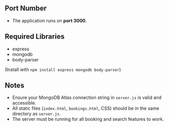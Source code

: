 ## Port Number

- The application runs on **port 3000**.

## Required Libraries

- express
- mongodb
- body-parser

(Install with `npm install express mongodb body-parser`)

## Notes

- Ensure your MongoDB Atlas connection string in `server.js` is valid and accessible.
- All static files (`index.html`, `bookings.html`, CSS) should be in the same directory as `server.js`.
- The server must be running for all booking and search features to work.
